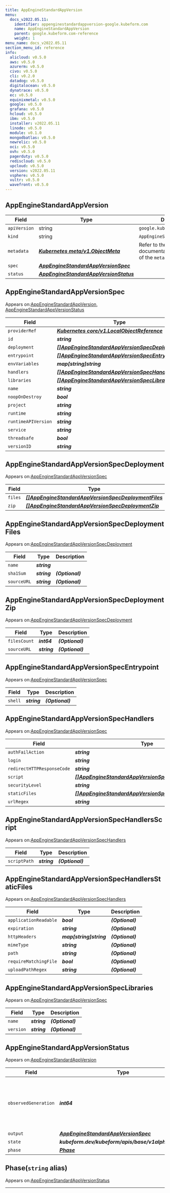 ```yaml
---
title: AppEngineStandardAppVersion
menu:
  docs_v2022.05.11:
    identifier: appenginestandardappversion-google.kubeform.com
    name: AppEngineStandardAppVersion
    parent: google.kubeform.com-reference
    weight: 1
menu_name: docs_v2022.05.11
section_menu_id: reference
info:
  alicloud: v0.5.0
  aws: v0.5.0
  azurerm: v0.5.0
  civo: v0.5.0
  cli: v0.2.0
  datadog: v0.5.0
  digitalocean: v0.5.0
  dynatrace: v0.5.0
  ec: v0.5.0
  equinixmetal: v0.5.0
  google: v0.5.0
  grafana: v0.5.0
  hcloud: v0.5.0
  ibm: v0.5.0
  installer: v2022.05.11
  linode: v0.5.0
  module: v0.1.0
  mongodbatlas: v0.5.0
  newrelic: v0.5.0
  oci: v0.5.0
  ovh: v0.5.0
  pagerduty: v0.5.0
  rediscloud: v0.5.0
  upcloud: v0.5.0
  version: v2022.05.11
  vsphere: v0.5.0
  vultr: v0.5.0
  wavefront: v0.5.0
---
```


## AppEngineStandardAppVersion
| Field | Type | Description |
| ------ | ----- | ----------- |
| `apiVersion` | string | `google.kubeform.com/v1alpha1` |
|    `kind` | string | `AppEngineStandardAppVersion` |
| `metadata` | ***[Kubernetes meta/v1.ObjectMeta](https://v1-22.docs.kubernetes.io/docs/reference/generated/kubernetes-api/v1.22/#objectmeta-v1-meta)***|Refer to the Kubernetes API documentation for the fields of the `metadata` field.|
| `spec` | ***[AppEngineStandardAppVersionSpec](#appenginestandardappversionspec)***||
| `status` | ***[AppEngineStandardAppVersionStatus](#appenginestandardappversionstatus)***||
## AppEngineStandardAppVersionSpec

Appears on:[AppEngineStandardAppVersion](#appenginestandardappversion), [AppEngineStandardAppVersionStatus](#appenginestandardappversionstatus)

| Field | Type | Description |
| ------ | ----- | ----------- |
| `providerRef` | ***[Kubernetes core/v1.LocalObjectReference](https://v1-22.docs.kubernetes.io/docs/reference/generated/kubernetes-api/v1.22/#localobjectreference-v1-core)***||
| `id` | ***string***||
| `deployment` | ***[[]AppEngineStandardAppVersionSpecDeployment](#appenginestandardappversionspecdeployment)***| ***(Optional)*** |
| `entrypoint` | ***[[]AppEngineStandardAppVersionSpecEntrypoint](#appenginestandardappversionspecentrypoint)***| ***(Optional)*** |
| `envVariables` | ***map[string]string***| ***(Optional)*** |
| `handlers` | ***[[]AppEngineStandardAppVersionSpecHandlers](#appenginestandardappversionspechandlers)***| ***(Optional)*** |
| `libraries` | ***[[]AppEngineStandardAppVersionSpecLibraries](#appenginestandardappversionspeclibraries)***| ***(Optional)*** |
| `name` | ***string***| ***(Optional)*** |
| `noopOnDestroy` | ***bool***| ***(Optional)*** |
| `project` | ***string***| ***(Optional)*** |
| `runtime` | ***string***||
| `runtimeAPIVersion` | ***string***| ***(Optional)*** |
| `service` | ***string***| ***(Optional)*** |
| `threadsafe` | ***bool***| ***(Optional)*** |
| `versionID` | ***string***| ***(Optional)*** |
## AppEngineStandardAppVersionSpecDeployment

Appears on:[AppEngineStandardAppVersionSpec](#appenginestandardappversionspec)

| Field | Type | Description |
| ------ | ----- | ----------- |
| `files` | ***[[]AppEngineStandardAppVersionSpecDeploymentFiles](#appenginestandardappversionspecdeploymentfiles)***| ***(Optional)*** |
| `zip` | ***[[]AppEngineStandardAppVersionSpecDeploymentZip](#appenginestandardappversionspecdeploymentzip)***| ***(Optional)*** |
## AppEngineStandardAppVersionSpecDeploymentFiles

Appears on:[AppEngineStandardAppVersionSpecDeployment](#appenginestandardappversionspecdeployment)

| Field | Type | Description |
| ------ | ----- | ----------- |
| `name` | ***string***||
| `sha1Sum` | ***string***| ***(Optional)*** |
| `sourceURL` | ***string***| ***(Optional)*** |
## AppEngineStandardAppVersionSpecDeploymentZip

Appears on:[AppEngineStandardAppVersionSpecDeployment](#appenginestandardappversionspecdeployment)

| Field | Type | Description |
| ------ | ----- | ----------- |
| `filesCount` | ***int64***| ***(Optional)*** |
| `sourceURL` | ***string***| ***(Optional)*** |
## AppEngineStandardAppVersionSpecEntrypoint

Appears on:[AppEngineStandardAppVersionSpec](#appenginestandardappversionspec)

| Field | Type | Description |
| ------ | ----- | ----------- |
| `shell` | ***string***| ***(Optional)*** |
## AppEngineStandardAppVersionSpecHandlers

Appears on:[AppEngineStandardAppVersionSpec](#appenginestandardappversionspec)

| Field | Type | Description |
| ------ | ----- | ----------- |
| `authFailAction` | ***string***| ***(Optional)*** |
| `login` | ***string***| ***(Optional)*** |
| `redirectHTTPResponseCode` | ***string***| ***(Optional)*** |
| `script` | ***[[]AppEngineStandardAppVersionSpecHandlersScript](#appenginestandardappversionspechandlersscript)***| ***(Optional)*** |
| `securityLevel` | ***string***| ***(Optional)*** |
| `staticFiles` | ***[[]AppEngineStandardAppVersionSpecHandlersStaticFiles](#appenginestandardappversionspechandlersstaticfiles)***| ***(Optional)*** |
| `urlRegex` | ***string***| ***(Optional)*** |
## AppEngineStandardAppVersionSpecHandlersScript

Appears on:[AppEngineStandardAppVersionSpecHandlers](#appenginestandardappversionspechandlers)

| Field | Type | Description |
| ------ | ----- | ----------- |
| `scriptPath` | ***string***| ***(Optional)*** |
## AppEngineStandardAppVersionSpecHandlersStaticFiles

Appears on:[AppEngineStandardAppVersionSpecHandlers](#appenginestandardappversionspechandlers)

| Field | Type | Description |
| ------ | ----- | ----------- |
| `applicationReadable` | ***bool***| ***(Optional)*** |
| `expiration` | ***string***| ***(Optional)*** |
| `httpHeaders` | ***map[string]string***| ***(Optional)*** |
| `mimeType` | ***string***| ***(Optional)*** |
| `path` | ***string***| ***(Optional)*** |
| `requireMatchingFile` | ***bool***| ***(Optional)*** |
| `uploadPathRegex` | ***string***| ***(Optional)*** |
## AppEngineStandardAppVersionSpecLibraries

Appears on:[AppEngineStandardAppVersionSpec](#appenginestandardappversionspec)

| Field | Type | Description |
| ------ | ----- | ----------- |
| `name` | ***string***| ***(Optional)*** |
| `version` | ***string***| ***(Optional)*** |
## AppEngineStandardAppVersionStatus

Appears on:[AppEngineStandardAppVersion](#appenginestandardappversion)

| Field | Type | Description |
| ------ | ----- | ----------- |
| `observedGeneration` | ***int64***| ***(Optional)*** Resource generation, which is updated on mutation by the API Server.|
| `output` | ***[AppEngineStandardAppVersionSpec](#appenginestandardappversionspec)***| ***(Optional)*** |
| `state` | ***kubeform.dev/kubeform/apis/base/v1alpha1.State***| ***(Optional)*** |
| `phase` | ***[Phase](#phase)***| ***(Optional)*** |
## Phase(`string` alias)

Appears on:[AppEngineStandardAppVersionStatus](#appenginestandardappversionstatus)

---
